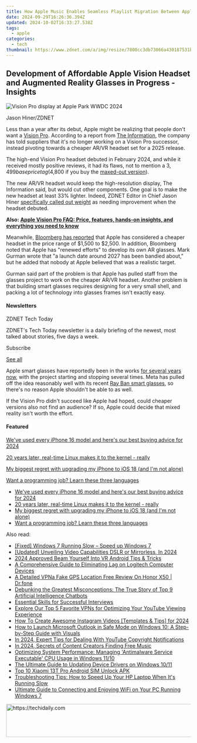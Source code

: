 ```yaml
---
title: How Apple Music Enables Seamless Playlist Migration Between Apple and YouTube Music Services
date: 2024-09-29T16:26:36.394Z
updated: 2024-10-02T16:33:27.538Z
tags:
  - apple
categories:
  - tech
thumbnail: https://www.zdnet.com/a/img/resize/7800cc3db73066a430187531b8084ee596a3634b/2023/05/11/5e45caf5-4ee2-443b-ab1d-b8d894f0c1d1/gettyimages-1032830898.jpg?width=170&height=96&fit=crop&auto=webp
---
```


## Development of Affordable Apple Vision Headset and Augmented Reality Glasses in Progress - Insights

![Vision Pro display at Apple Park WWDC 2024](https://www.zdnet.com/a/img/resize/97653e5839fcb31bc6089e4e533e9a9d45b3c89b/2024/06/10/1e3aada3-5f9c-4f27-b438-eadc4f11743f/vision-pro-display-apple-park-wwdc-2024.jpg?auto=webp&width=1280)

Jason Hiner/ZDNET

Less than a year after its debut, Apple might be realizing that people don't want a [Vision Pro](https://www.zdnet.com/article/apple-vision-pro-faq-price-features-hands-on-insights-and-everything-you-need-to-know/). According to a report from [The Information](https://www.theinformation.com/articles/apple-suspends-work-on-next-high-end-headset-focused-on-releasing-cheaper-model-in-late-2025), the company has told suppliers that it's no longer working on a Vision Pro successor, instead pivoting towards a cheaper AR/VR headset set for a 2025 release.

The high-end Vision Pro headset debuted in February 2024, and while it received mostly positive reviews, it had its flaws, not to mention a $3,499 base price tag ($4,800 if you buy the [maxed-out version](https://www.zdnet.com/article/i-configured-vision-pro-with-apples-highest-upgrades-and-the-price-was-surprisingly-fair/)).

The new AR/VR headset would keep the high-resolution display, The Information said, but would cut other components. One goal is to make the new headset at least 33% lighter. Indeed, ZDNET Editor in Chief Jason Hiner [specifically called out weight](https://www.zdnet.com/article/apple-vision-pro-review/) as needing improvement when the headset debuted. 

**Also: [Apple Vision Pro FAQ: Price, features, hands-on insights, and everything you need to know](https://www.zdnet.com/article/apple-vision-pro-faq-price-features-hands-on-insights-and-everything-you-need-to-know/)**

Meanwhile, [Bloomberg has reported](https://www.bloomberg.com/news/newsletters/2023-10-15/apple-october-2023-executive-promotions-new-vps-of-retail-software-operations-lnrh4t94?srnd=undefined&sref=ExbtjcSG) that Apple has considered a cheaper headset in the price range of $1,500 to $2,500\. In addition, Bloomberg noted that Apple has "renewed efforts" to develop its own AR glasses. Mark Gurman wrote that "a launch date around 2027 has been bandied about," but he added that nobody at Apple believed that was a realistic target. 

Gurman said part of the problem is that Apple has pulled staff from the glasses project to work on the cheaper AR/VR headset. Another problem is that building smart glasses requires designing for a very small shell, and packing a lot of technology into glasses frames isn't exactly easy.

#### Newsletters

ZDNET Tech Today

ZDNET's Tech Today newsletter is a daily briefing of the newest, most talked about stories, five days a week.

 Subscribe

[See all](https://www.zdnet.com/newsletters/)

Apple smart glasses have reportedly been in the works [for several years now](https://www.zdnet.com/article/apple-smart-glasses-could-be-an-iphone-accessory-cheaper-than-vision-pro-suggests-new-patent/), with the project starting and stopping several times. Meta has pulled off the idea reasonably well with its recent [Ray Ban smart glasses](https://www.zdnet.com/article/why-metas-ray-ban-smart-glasses-are-my-favorite-tech-purchase-this-year/), so there's no reason Apple shouldn't be able to as well.

If the Vision Pro didn't succeed like Apple had hoped, could cheaper versions also not find an audience? If so, Apple could decide that mixed reality isn't worth the effort.

#### Featured

[We've used every iPhone 16 model and here's our best buying advice for 2024](https://www.zdnet.com/article/iphone-16-pro-max-buying-advice-2024/ "We've used every iPhone 16 model and here's our best buying advice for 2024")

[20 years later, real-time Linux makes it to the kernel - really](https://www.zdnet.com/article/20-years-later-real-time-linux-makes-it-to-the-kernel-really/ "20 years later, real-time Linux makes it to the kernel - really")

[My biggest regret with upgrading my iPhone to iOS 18 (and I'm not alone)](https://www.zdnet.com/article/my-biggest-regret-with-upgrading-my-iphone-to-ios-18-and-im-not-alone/ "My biggest regret with upgrading my iPhone to iOS 18 (and I'm not alone)")

[Want a programming job? Learn these three languages](https://www.zdnet.com/article/want-a-programming-job-learn-these-three-languages/ "Want a programming job? Learn these three languages")

* [We've used every iPhone 16 model and here's our best buying advice for 2024](https://www.zdnet.com/article/iphone-16-pro-max-buying-advice-2024/ "We've used every iPhone 16 model and here's our best buying advice for 2024")
* [20 years later, real-time Linux makes it to the kernel - really](https://www.zdnet.com/article/20-years-later-real-time-linux-makes-it-to-the-kernel-really/ "20 years later, real-time Linux makes it to the kernel - really")
* [My biggest regret with upgrading my iPhone to iOS 18 (and I'm not alone)](https://www.zdnet.com/article/my-biggest-regret-with-upgrading-my-iphone-to-ios-18-and-im-not-alone/ "My biggest regret with upgrading my iPhone to iOS 18 (and I'm not alone)")
* [Want a programming job? Learn these three languages](https://www.zdnet.com/article/want-a-programming-job-learn-these-three-languages/ "Want a programming job? Learn these three languages")

<ins class="adsbygoogle"
     style="display:block"
     data-ad-format="autorelaxed"
     data-ad-client="ca-pub-7571918770474297"
     data-ad-slot="1223367746"></ins>

<ins class="adsbygoogle"
     style="display:block"
     data-ad-client="ca-pub-7571918770474297"
     data-ad-slot="8358498916"
     data-ad-format="auto"
     data-full-width-responsive="true"></ins>

<span class="atpl-alsoreadstyle">Also read:</span>
<div><ul>
<li><a href="https://tech-recovery.techidaily.com/1723808162147-fixed-windows-7-running-slow-speed-up-windows-7/"><u>[Fixed] Windows 7 Running Slow – Speed up Windows 7</u></a></li>
<li><a href="https://youtube-lab.techidaily.com/ed-unveiling-video-capabilities-dslr-or-mirrorless-in-2024/"><u>[Updated] Unveiling Video Capabilities DSLR or Mirrorless, In 2024</u></a></li>
<li><a href="https://extra-resources.techidaily.com/2024-approved-beam-yourself-into-vr-android-tips-and-tricks/"><u>2024 Approved Beam Yourself Into VR Android Tips & Tricks</u></a></li>
<li><a href="https://tech-recovery.techidaily.com/a-comprehensive-guide-to-eliminating-lag-on-logitech-computer-devices/"><u>A Comprehensive Guide to Eliminating Lag on Logitech Computer Devices</u></a></li>
<li><a href="https://location-fake.techidaily.com/a-detailed-vpna-fake-gps-location-free-review-on-honor-x50-drfone-by-drfone-virtual-android/"><u>A Detailed VPNa Fake GPS Location Free Review On Honor X50 | Dr.fone</u></a></li>
<li><a href="https://tech-haven.techidaily.com/debunking-the-greatest-misconceptions-the-true-story-of-top-9-artificial-intelligence-chatbots/"><u>Debunking the Greatest Misconceptions: The True Story of Top 9 Artificial Intelligence Chatbots</u></a></li>
<li><a href="https://fox-boxes.techidaily.com/essential-skills-for-successful-interviews/"><u>Essential Skills for Successful Interviews</u></a></li>
<li><a href="https://tech-recovery.techidaily.com/explore-our-top-5-favorite-vpns-for-optimizing-your-youtube-viewing-experience/"><u>Explore Our Top 5 Favorite VPNs for Optimizing Your YouTube Viewing Experience</u></a></li>
<li><a href="https://instagram-videos.techidaily.com/how-to-create-awesome-instagram-videos-templates-and-tips-for-2024/"><u>How To Create Awesome Instagram Videos [Templates & Tips] for 2024</u></a></li>
<li><a href="https://tech-recovery.techidaily.com/how-to-launch-microsoft-outlook-in-safe-mode-on-windows-10-a-step-by-step-guide-with-visuals/"><u>How to Launch Microsoft Outlook in Safe Mode on Windows 10: A Step-by-Step Guide with Visuals</u></a></li>
<li><a href="https://youtube-stream.techidaily.com/in-2024-expert-tips-for-dealing-with-youtube-copyright-notifications/"><u>In 2024, Expert Tips for Dealing With YouTube Copyright Notifications</u></a></li>
<li><a href="https://youtube-data.techidaily.com/24-secrets-of-content-creators-finding-free-music/"><u>In 2024, Secrets of Content Creators Finding Free Music</u></a></li>
<li><a href="https://tech-recovery.techidaily.com/optimizing-system-performance-managing-antimalware-service-executable-cpu-usage-in-windows-1110/"><u>Optimizing System Performance: Managing 'Antimalware Service Executable' CPU Usage in Windows 11/10</u></a></li>
<li><a href="https://tech-recovery.techidaily.com/the-ultimate-guide-to-updating-device-drivers-on-windows-1011/"><u>The Ultimate Guide to Updating Device Drivers on Windows 10/11</u></a></li>
<li><a href="https://sim-unlock.techidaily.com/top-10-xiaomi-13t-pro-android-sim-unlock-apk-by-drfone-android/"><u>Top 10 Xiaomi 13T Pro Android SIM Unlock APK</u></a></li>
<li><a href="https://tech-recovery.techidaily.com/troubleshooting-tips-how-to-speed-up-your-hp-laptop-when-its-running-slow/"><u>Troubleshooting Tips: How to Speed Up Your HP Laptop When It's Running Slow</u></a></li>
<li><a href="https://tech-recovery.techidaily.com/ultimate-guide-to-connecting-and-enjoying-wifi-on-your-pc-running-windows-7/"><u>Ultimate Guide to Connecting and Enjoying WiFi on Your PC Running Windows 7</u></a></li>
</ul></div>

<!-- affiliate ads begin -->
<a href="https://appsumo.8odi.net/c/5597632/2068425/7443" target="_top" id="2068425">
  <img src="//a.impactradius-go.com/display-ad/7443-2068425" border="0" alt="https://techidaily.com" width="728" height="90"/>
</a>
<img height="0" width="0" src="https://appsumo.8odi.net/i/5597632/2068425/7443" style="position:absolute;visibility:hidden;" border="0" />
<!-- affiliate ads end -->


